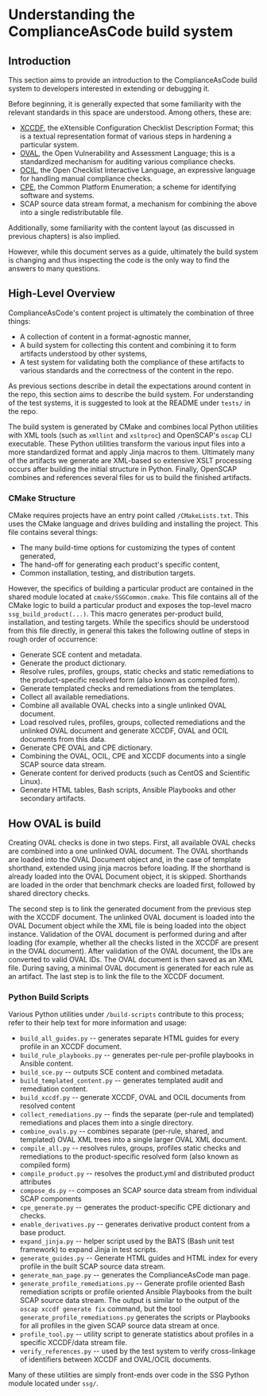 # Understanding the ComplianceAsCode build system

## Introduction

This section aims to provide an introduction to the ComplianceAsCode build
system to developers interested in extending or debugging it.

Before beginning, it is generally expected that some familiarity with the
relevant standards in this space are understood. Among others, these are:

- [XCCDF](https://csrc.nist.gov/projects/security-content-automation-protocol/specifications/xccdf),
  the eXtensible Configuration Checklist Description Format; this is a
  textual representation format of various steps in hardening a particular
  system.
- [OVAL](https://oval.cisecurity.org/), the Open Vulnerability and Assessment
  Language; this is a standardized mechanism for auditing various compliance
  checks.
- [OCIL](https://csrc.nist.gov/projects/security-content-automation-protocol/specifications/ocil),
  the Open Checklist Interactive Language, an expressive language for
  handling manual compliance checks.
- [CPE](https://nvd.nist.gov/products/cpe), the Common Platform Enumeration;
  a scheme for identifying software and systems.
- SCAP source data stream format, a mechanism for combining the above into a single
  redistributable file.

Additionally, some familiarity with the content layout (as discussed in
previous chapters) is also implied.

However, while this document serves as a guide, ultimately the build system
is changing and thus inspecting the code is the only way to find the answers
to many questions.


## High-Level Overview

ComplianceAsCode's content project is ultimately the combination of three
things:

- A collection of content in a format-agnostic manner,
- A build system for collecting this content and combining it to form
  artifacts understood by other systems,
- A test system for validating both the compliance of these artifacts
  to various standards and the correctness of the content in the repo.

As previous sections describe in detail the expectations around content in the
repo, this section aims to describe the build system. For understanding of the
test systems, it is suggested to look at the README under `tests/` in the
repo.

The build system is generated by CMake and combines local Python utilities
with XML tools (such as `xmllint` and `xsltproc`) and OpenSCAP's `oscap`
CLI executable. These Python utilities transform the various input files
into a more standardized format and apply Jinja macros to them. Ultimately
many of the artifacts we generate are XML-based so extensive XSLT processing
occurs after building the initial structure in Python. Finally, OpenSCAP
combines and references several files for us to build the finished artifacts.


### CMake Structure

CMake requires projects have an entry point called `/CMakeLists.txt`. This
uses the CMake language and drives building and installing the project. This
file contains several things:

- The many build-time options for customizing the types of content generated,
- The hand-off for generating each product's specific content,
- Common installation, testing, and distribution targets.

However, the specifics of building a particular product are contained in the
shared module located at `cmake/SSGCommon.cmake`. This file contains all of
the CMake logic to build a particular product and exposes the top-level macro
`ssg_build_product(...)`. This macro generates per-product build, installation,
and testing targets. While the specifics should be understood from this file
directly, in general this takes the following outline of steps in rough order
of occurrence:

- Generate SCE content and metadata.
- Generate the product dictionary.
- Resolve rules, profiles, groups, static checks and static remediations to the product-specific resolved form (also known as compiled form).
- Generate templated checks and remediations from the templates.
- Collect all available remediations.
- Combine all available OVAL checks into a single unlinked OVAL document.
- Load resolved rules, profiles, groups, collected remediations and the unlinked OVAL document and generate XCCDF, OVAL and OCIL documents from this data.
- Generate CPE OVAL and CPE dictionary.
- Combining the OVAL, OCIL, CPE and XCCDF documents into a single SCAP source data stream.
- Generate content for derived products (such as CentOS and Scientific Linux).
- Generate HTML tables, Bash scripts, Ansible Playbooks and other secondary artifacts.

## How OVAL is build

Creating OVAL checks is done in two steps. First, all available OVAL checks are combined into a one unlinked OVAL document. The OVAL shorthands are loaded into the OVAL Document object and, in the case of template shorthand, extended using jinja macros before loading. If the shorthand is already loaded into the OVAL Document object, it is skipped. Shorthands are loaded in the order that benchmark checks are loaded first, followed by shared directory checks.

The second step is to link the generated document from the previous step with the XCCDF document.
The unlinked OVAL document is loaded into the OVAL Document object while the XML file is being loaded into the object instance. Validation of the OVAL document is performed during and after loading (for example, whether all the checks listed in the XCCDF are present in the OVAL document). After validation of the OVAL document, the IDs are converted to valid OVAL IDs. The OVAL document is then saved as an XML file. During saving, a minimal OVAL document is generated for each rule as an artifact. The last step is to link the file to the XCCDF document.

### Python Build Scripts

Various Python utilities under `/build-scripts` contribute to this process;
refer to their help text for more information and usage:

- `build_all_guides.py` -- generates separate HTML guides for every profile
  in an XCCDF document.
- `build_rule_playbooks.py` -- generates per-rule per-profile playbooks in
  Ansible content.
- `build_sce.py` -- outputs SCE content and combined metadata.
- `build_templated_content.py` -- generates templated audit and remediation
  content.
- `build_xccdf.py` -- generate XCCDF, OVAL and OCIL documents from resolved content
- `collect_remediations.py` -- finds the separate (per-rule and templated)
  remediations and places them into a single directory.
- `combine_ovals.py` -- combines separate (per-rule, shared, and templated) OVAL XML trees into a single larger OVAL XML document.
- `compile_all.py` -- resolves rules, groups, profiles static checks and remediations to the product-specific resolved form (also known as compiled form)
- `compile_product.py` -- resolves the product.yml and distributed product attributes
- `compose_ds.py` -- composes an SCAP source data stream from individual
  SCAP components
- `cpe_generate.py` -- generates the product-specific CPE dictionary and
  checks.
- `enable_derivatives.py` -- generates derivative product content from a
  base product.
- `expand_jinja.py` -- helper script used by the BATS (Bash unit test
  framework) to expand Jinja in test scripts.
- `generate_guides.py` -- Generate HTML guides and HTML index for every profile in the built SCAP source data stream.
- `generate_man_page.py` -- generates the ComplianceAsCode man page.
- `generate_profile_remediations.py` -- Generate profile oriented Bash remediation scripts or profile oriented Ansible Playbooks from the built SCAP source data stream. The output is similar to the output of the `oscap xccdf generate fix` command, but the tool `generate_profile_remediations.py` generates the scripts or Playbooks for all profiles in the given SCAP source data stream at once.
- `profile_tool.py` -- utility script to generate statistics about profiles
  in a specific XCCDF/data stream file.
- `verify_references.py` -- used by the test system to verify cross-linkage
  of identifiers between XCCDF and OVAL/OCIL documents.

Many of these utilities are simply front-ends over code in the SSG Python
module located under `ssg/`.

